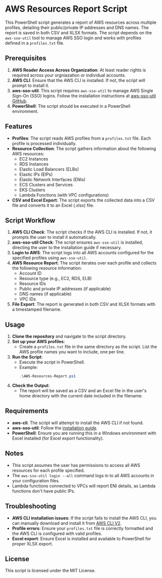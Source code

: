 # AWS Resources Report Script

This PowerShell script generates a report of AWS resources across multiple profiles, detailing their public/private IP addresses and DNS names. The report is saved in both CSV and XLSX formats. The script depends on the `aws-sso-util` tool to manage AWS SSO login and works with profiles defined in a `profiles.txt` file.

## Prerequisites

1. **AWS Reader Access Across Organization**: At least reader rights is required across your orgniazation or individual accounts.
2. **AWS CLI**: Ensure that the AWS CLI is installed. If not, the script will prompt to install it.
3. **aws-sso-util**: This script requires `aws-sso-util` to manage AWS Single Sign-On (SSO) logins. Follow the installation instructions at [aws-sso-util GitHub](https://github.com/benkehoe/aws-sso-util).
4. **PowerShell**: The script should be executed in a PowerShell environment.

## Features

- **Profiles**: The script reads AWS profiles from a `profiles.txt` file. Each profile is processed individually.
- **Resource Collection**: The script gathers information about the following AWS resources:
  - EC2 Instances
  - RDS Instances
  - Elastic Load Balancers (ELBs)
  - Elastic IPs (EIPs)
  - Elastic Network Interfaces (ENIs)
  - ECS Clusters and Services
  - EKS Clusters
  - Lambda Functions (with VPC configurations)
- **CSV and Excel Export**: The script exports the collected data into a CSV file and converts it to an Excel (.xlsx) file.

## Script Workflow

1. **AWS CLI Check**: The script checks if the AWS CLI is installed. If not, it prompts the user to install it automatically.
2. **aws-sso-util Check**: The script ensures `aws-sso-util` is installed, directing the user to the installation guide if necessary.
3. **Login to AWS**: The script logs into all AWS accounts configured for the specified profiles using `aws-sso-util`.
4. **AWS Resource Report**: The script iterates over each profile and collects the following resource information:
   - Account ID
   - Resource type (e.g., EC2, RDS, ELB)
   - Resource IDs
   - Public and private IP addresses (if applicable)
   - DNS names (if applicable)
   - VPC IDs
5. **File Export**: The report is generated in both CSV and XLSX formats with a timestamped filename.

## Usage

1. **Clone the repository** and navigate to the script directory.
2. **Set up your AWS profiles**:
   - Create a `profiles.txt` file in the same directory as the script. List the AWS profile names you want to include, one per line.
3. **Run the Script**:
   - Execute the script in PowerShell.
   - Example:
     ```powershell
     .\AWS-Resources-Report.ps1
     ```
4. **Check the Output**:
   - The report will be saved as a CSV and an Excel file in the user's home directory with the current date included in the filename.

## Requirements

- **aws-cli**: The script will attempt to install the AWS CLI if not found.
- **aws-sso-util**: Follow the [installation guide](https://github.com/benkehoe/aws-sso-util).
- **PowerShell**: Ensure you are running this in a Windows environment with Excel installed (for Excel export functionality).

## Notes

- This script assumes the user has permissions to access all AWS resources for each profile specified.
- The `aws-sso-util login --all` command logs in to all AWS accounts in your configuration files.
- Lambda functions connected to VPCs will report ENI details, as Lambda functions don't have public IPs.
  
## Troubleshooting

- **AWS CLI installation issues**: If the script fails to install the AWS CLI, you can manually download and install it from [AWS CLI V2](https://aws.amazon.com/cli/).
- **Profile errors**: Ensure your `profiles.txt` file is correctly formatted and the AWS CLI is configured with valid profiles.
- **Excel export**: Ensure Excel is installed and available to PowerShell for proper XLSX export.

## License

This script is licensed under the MIT License.
